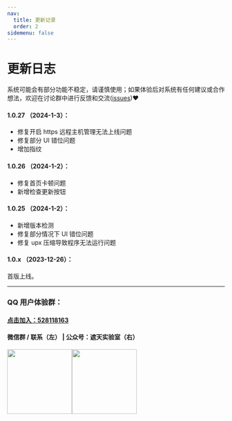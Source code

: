 ```yaml
---
nav:
  title: 更新记录
  order: 2
sidemenu: false
---
```


# 更新日志

<Alert>
系统可能会有部分功能不稳定，请谨慎使用；如果体验后对系统有任何建议或合作想法，欢迎在讨论群中进行反馈和交流(<a href="https://github.com/yqcs/prismx/issues">issues</a>)❤
</Alert>

#### 1.0.27 （2024-1-3）：

- 修复开启 https 远程主机管理无法上线问题
- 修复部分 UI 错位问题
- 增加指纹

#### 1.0.26 （2024-1-2）：

- 修复首页卡顿问题
- 新增检查更新按钮

#### 1.0.25 （2024-1-2）：

- 新增版本检测
- 修复部分情况下 UI 错位问题
- 修复 upx 压缩导致程序无法运行问题

#### 1.0.x （2023-12-26）：

首版上线。

---

### QQ 用户体验群：

#### [点击加入：528118163](https://jq.qq.com/?_wv=1027&k=azWZhmSy)

#### 微信群 / 联系（左） | 公众号：遮天实验室（右）

<img src="/static/wx.jpg" width="150"><img src="/static/wx_qrcode.jpg" width="150">
